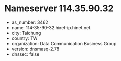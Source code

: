 # Nameserver 114.35.90.32

* as_number: 3462
* name: 114-35-90-32.hinet-ip.hinet.net.
* city: Taichung
* country: TW
* organization: Data Communication Business Group
* version: dnsmasq-2.78
* dnssec: false
